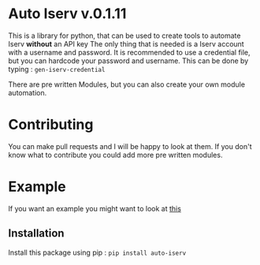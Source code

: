 # Auto Iserv v.0.1.11

This is a library for python, that can be used to create tools to automate Iserv **without** an API key
The only thing that is needed is a Iserv account with a username and password.
It is recommended to use a credential file, but you can hardcode your password and username.
This can be done by typing : `gen-iserv-credential`

There are pre written Modules, but you can also create your own module automation.


# Contributing
You can make pull requests and I will be happy to look at them.
If you don't know what to contribute you could add more pre written modules.

# Example
If you want an example you might want to look at [this](https://github.com/RedstoneMedia/IServ-exercise-discord-bot)

## Installation
Install this package using pip :
`pip install auto-iserv`
